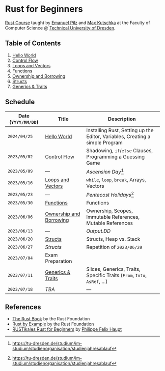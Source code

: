 # Rust for Beginners

[Rust Course](https://kurse.ifsr.de/course/311/) taught by [Emanuel Pilz](https://github.com/Emonadeo) and [Max Kutschka](https://github.com/devmaxde) at the Faculty of Computer Science @ [Technical University of Dresden](https://tu-dresden.de/).

## Table of Contents

1. [Hello World](01_hello_world.md)
2. [Control Flow](02_control_flow.md)
3. [Loops and Vectors](03_loops_and_vectors.md)
4. [Functions](04_functions.md)
5. [Ownership and Borrowing](05_ownership.md)
6. [Structs](06_structs.md)
7. [Generics & Traits](07_generics_and_traits.md)

## Schedule

| Date (`YYYY/MM/DD`) | Title                                          | Description                                                                  |
| ------------------- | ---------------------------------------------- | ---------------------------------------------------------------------------- |
| `2024/04/25`        | [Hello World](01_hello_world.md)               | Installing Rust, Setting up the Editor, Variables, Creating a simple Program |
| `2023/05/02`        | [Control Flow](02_control_flow.md)             | Shadowing, `if`/`else` Clauses, Programming a Guessing Game                  |
| `2023/05/09`        | &mdash;                                        | _Ascension Day_[^2]                                                          |
| `2023/05/16`        | [Loops and Vectors](03_loops_and_vectors.md)   | `while`, `loop`, `break`, Arrays, Vectors                                    |
| `2023/05/23`        | &mdash;                                        | _Pentecost Holidays_[^2]                                                     |
| `2023/05/30`        | [Functions](04_functions.md)                   | Functions                                                                    |
| `2023/06/06`        | [Ownership and Borrowing](05_ownership.md)     | Ownership, Scopes, Immutable References, Mutable References                  |
| `2023/06/13`        | &mdash;                                        | _Output.DD_                                                                  |
| `2023/06/20`        | [Structs](06_structs.md)                       | Structs, Heap vs. Stack                                                      |
| `2023/06/27`        | _Structs_                                      | Repetition of `2023/06/20`                                                   |
| `2023/07/04`        | Exam Preparation                               |                                                                              |
| `2023/07/11`        | [Generics & Traits](07_generics_and_traits.md) | Slices, Generics, Traits, Specific Traits (`From`, `Into`, `AsRef`, ...)     |
| `2023/07/18`        | _TBA_                                          | &mdash;                                                                      |

## References

-   [The Rust Book](https://doc.rust-lang.org/book/) by the Rust Foundation
-   [Rust by Example](https://doc.rust-lang.org/rust-by-example/) by the Rust Foundation
-   [RUSTikales Rust for Beginners](https://github.com/pfhaupt/progkurs) by [Philippe Felix Haupt](https://github.com/pfhaupt)

[^1]: _„to be announced“_
[^2]: https://tu-dresden.de/studium/im-studium/studienorganisation/studienjahresablauf
